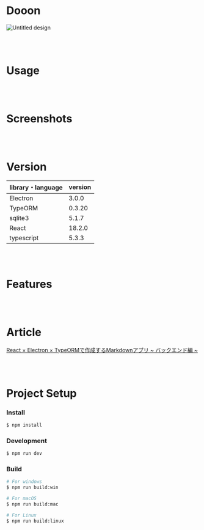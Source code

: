 # Dooon

![Untitled design](https://github.com/MASAKi-cell/Doon/assets/74603325/b8e43b89-5635-4647-8af1-0187cee4b25d)


<br><br>

# Usage



<br><br>

# Screenshots



<br><br>

# Version

| library・language | version | 
| ---- | ---- | 
| Electron | 3.0.0 | 
| TypeORM | 0.3.20 | 
| sqlite3 | 5.1.7 | 
| React | 18.2.0 | 
| typescript | 5.3.3 | 



<br><br>

# Features



<br><br>

# Article

[React × Electron × TypeORMで作成するMarkdownアプリ ~ バックエンド編 ~](https://zenn.dev/arsaga/articles/9b5c3619913ac1) <br>



<br><br>

# Project Setup

### Install

```bash
$ npm install
```

### Development

```bash
$ npm run dev
```

### Build

```bash
# For windows
$ npm run build:win

# For macOS
$ npm run build:mac

# For Linux
$ npm run build:linux
```
